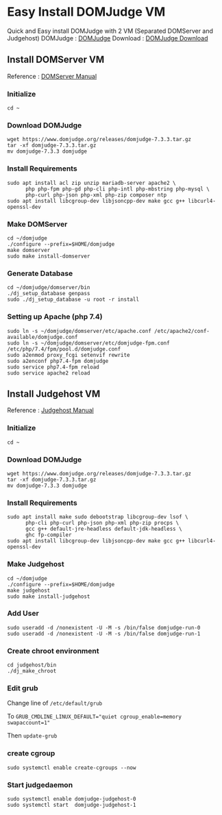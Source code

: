 # Easy Install DOMJudge VM
Quick and Easy install DOMJudge with 2 VM (Separated DOMServer and Judgehost)
DOMJudge : [DOMJudge](https://www.domjudge.org)
Download : [DOMJudge Download](https://www.domjudge.org/download)

## Install DOMServer VM
Reference : [DOMServer Manual](https://www.domjudge.org/docs/manual/7.3/install-domserver.html)

### Initialize
```
cd ~
```

### Download DOMJudge
```
wget https://www.domjudge.org/releases/domjudge-7.3.3.tar.gz
tar -xf domjudge-7.3.3.tar.gz
mv domjudge-7.3.3 domjudge
```

### Install Requirements
```
sudo apt install acl zip unzip mariadb-server apache2 \
      php php-fpm php-gd php-cli php-intl php-mbstring php-mysql \
      php-curl php-json php-xml php-zip composer ntp
sudo apt install libcgroup-dev libjsoncpp-dev make gcc g++ libcurl4-openssl-dev
```



### Make DOMServer
```
cd ~/domjudge
./configure --prefix=$HOME/domjudge
make domserver
sudo make install-domserver
```

### Generate Database
```
cd ~/domjudge/domserver/bin
./dj_setup_database genpass
sudo ./dj_setup_database -u root -r install
```

### Setting up Apache (php 7.4)
```
sudo ln -s ~/domjudge/domserver/etc/apache.conf /etc/apache2/conf-available/domjudge.conf
sudo ln -s ~/domjudge/domserver/etc/domjudge-fpm.conf /etc/php/7.4/fpm/pool.d/domjudge.conf
sudo a2enmod proxy_fcgi setenvif rewrite
sudo a2enconf php7.4-fpm domjudge
sudo service php7.4-fpm reload
sudo service apache2 reload
```

## Install Judgehost VM
Reference : [Judgehost Manual](https://www.domjudge.org/docs/manual/7.3/install-judgehost.html)

### Initialize
```
cd ~
```

### Download DOMJudge
```
wget https://www.domjudge.org/releases/domjudge-7.3.3.tar.gz
tar -xf domjudge-7.3.3.tar.gz
mv domjudge-7.3.3 domjudge
```

### Install Requirements
```
sudo apt install make sudo debootstrap libcgroup-dev lsof \
      php-cli php-curl php-json php-xml php-zip procps \
      gcc g++ default-jre-headless default-jdk-headless \
      ghc fp-compiler
sudo apt install libcgroup-dev libjsoncpp-dev make gcc g++ libcurl4-openssl-dev
```

### Make Judgehost
```
cd ~/domjudge
./configure --prefix=$HOME/domjudge
make judgehost
sudo make install-judgehost
```

### Add User
```
sudo useradd -d /nonexistent -U -M -s /bin/false domjudge-run-0
sudo useradd -d /nonexistent -U -M -s /bin/false domjudge-run-1
```

### Create chroot environment
```
cd judgehost/bin
./dj_make_chroot
```

### Edit grub
Change line of  ```/etc/default/grub```

To ```GRUB_CMDLINE_LINUX_DEFAULT="quiet cgroup_enable=memory swapaccount=1"```

Then ```update-grub```

### create cgroup
```
sudo systemctl enable create-cgroups --now
```

### Start judgedaemon
```
sudo systemctl enable domjudge-judgehost-0
sudo systemctl start  domjudge-judgehost-1
```